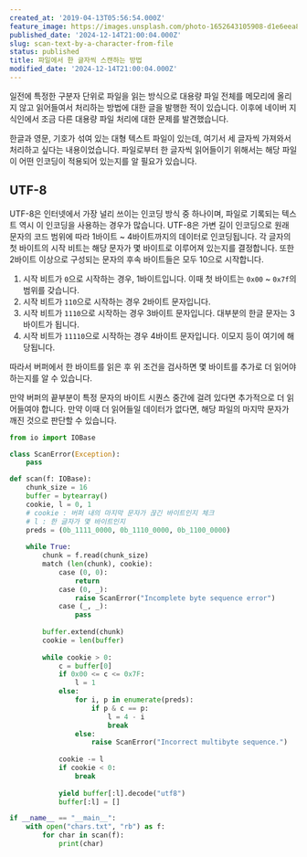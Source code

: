```yaml
---
created_at: '2019-04-13T05:56:54.000Z'
feature_image: https://images.unsplash.com/photo-1652643105908-d1e6eea8c147?crop=entropy&cs=tinysrgb&fit=max&fm=jpg&ixid=M3wxMTc3M3wwfDF8c2VhcmNofDE2fHxsZXR0ZXJ8ZW58MHx8fHwxNzMzNzEyODkxfDA&ixlib=rb-4.0.3&q=80&w=2000
published_date: '2024-12-14T21:00:04.000Z'
slug: scan-text-by-a-character-from-file
status: published
title: 파일에서 한 글자씩 스캔하는 방법
modified_date: '2024-12-14T21:00:04.000Z'
---
```

일전에 특정한 구분자 단위로 파일을 읽는 방식으로 대용량 파일 전체를 메모리에 올리지 않고 읽어들여서 처리하는 방법에 대한 글을 발행한 적이 있습니다. 이후에 네이버 지식인에서 조금 다른 대용량 파일 처리에 대한 문제를 발견했습니다.

한글과 영문, 기호가 섞여 있는 대형 텍스트 파일이 있는데, 여기서 세 글자씩 가져와서 처리하고 싶다는 내용이었습니다. 파일로부터 한 글자씩 읽어들이기 위해서는 해당 파일이 어떤 인코딩이 적용되어 있는지를 알 필요가 있습니다.

## UTF-8

UTF-8은 인터넷에서 가장 널리 쓰이는 인코딩 방식 중 하나이며, 파일로 기록되는 텍스트 역시 이 인코딩을 사용하는 경우가 많습니다. UTF-8은 가변 길이 인코딩으로 원래 문자의 코드 범위에 따라 1바이트 ~ 4바이트까지의 데이터로 인코딩됩니다. 각 글자의 첫 바이트의 시작 비트는 해당 문자가 몇 바이트로 이루어져 있는지를 결정합니다. 또한 2바이트 이상으로 구성되는 문자의 후속 바이트들은 모두 10으로 시작합니다.

1. 시작 비트가 `0`으로 시작하는 경우, 1바이트입니다. 이때 첫 바이트는 `0x00` ~ `0x7f`의 범위를 갖습니다.
2. 시작 비트가 `110`으로 시작하는 경우 2바이트 문자입니다.
3. 시작 비트가 `1110`으로 시작하는 경우 3바이트 문자입니다. 대부분의 한글 문자는 3바이트가 됩니다.
4. 시작 비트가 `11110`으로 시작하는 경우 4바이트 문자입니다. 이모지 등이 여기에 해당됩니다.

따라서 버퍼에서 한 바이트를 읽은 후 위 조건을 검사하면 몇 바이트를 추가로 더 읽어야 하는지를 알 수 있습니다.

만약 버퍼의 끝부분이 특정 문자의 바이트 시퀀스 중간에 걸려 있다면 추가적으로 더 읽어들여야 합니다. 만약 이때 더 읽어들일 데이터가 없다면, 해당 파일의 마지막 문자가 깨진 것으로 판단할 수 있습니다.

```python
from io import IOBase

class ScanError(Exception):
    pass

def scan(f: IOBase):
    chunk_size = 16
    buffer = bytearray()
    cookie, l = 0, 1
    # cookie : 버퍼 내의 마지막 문자가 끊긴 바이트인지 체크
    # l : 한 글자가 몇 바이트인지
    preds = (0b_1111_0000, 0b_1110_0000, 0b_1100_0000)
    
    while True:
        chunk = f.read(chunk_size)
        match (len(chunk), cookie):
            case (0, 0):
                return
            case (0, _):
                raise ScanError("Incomplete byte sequence error")
            case (_, _):
                pass
        
        buffer.extend(chunk)
        cookie = len(buffer)
        
        while cookie > 0:
            c = buffer[0]
            if 0x00 <= c <= 0x7F:
                l = 1
            else:
                for i, p in enumerate(preds):
                    if p & c == p:
                        l = 4 - i
                        break
                else:
                    raise ScanError("Incorrect multibyte sequence.")
            
            cookie -= l
            if cookie < 0:
                break
            
            yield buffer[:l].decode("utf8")
            buffer[:l] = []

if __name__ == "__main__":
    with open("chars.txt", "rb") as f:
        for char in scan(f):
            print(char)
```